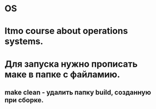 # OS
# Itmo course about operations systems.
# Для запуска нужно прописать маке в папке с файламию.
## make clean - удалить папку build, созданную при сборке.
